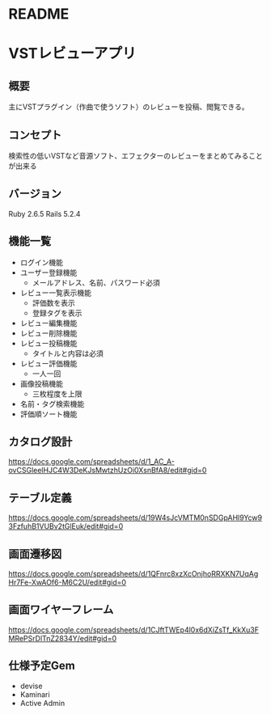 # README

# VSTレビューアプリ

## 概要
主にVSTプラグイン（作曲で使うソフト）のレビューを投稿、閲覧できる。

## コンセプト
検索性の低いVSTなど音源ソフト、エフェクターのレビューをまとめてみることが出来る

## バージョン
Ruby 2.6.5 Rails 5.2.4

## 機能一覧
- ログイン機能
- ユーザー登録機能
  - メールアドレス、名前、パスワード必須
- レビュー一覧表示機能
  - 評価数を表示
  - 登録タグを表示
- レビュー編集機能
- レビュー削除機能
- レビュー投稿機能
  - タイトルと内容は必須
- レビュー評価機能
  - 一人一回
- 画像投稿機能
  - 三枚程度を上限
- 名前・タグ検索機能
- 評価順ソート機能

## カタログ設計
https://docs.google.com/spreadsheets/d/1_AC_A-ovCSGleelHJC4W3DeKJsMwtzhUzOi0XsnBfA8/edit#gid=0

## テーブル定義
https://docs.google.com/spreadsheets/d/19W4sJcVMTM0nSDGpAHl9Ycw93FzfuhB1VUBv2tGlEuk/edit#gid=0

## 画面遷移図
https://docs.google.com/spreadsheets/d/1QFnrc8xzXcOnjhoRRXKN7UqAgHr7Fe-XwAOf6-M6C2U/edit#gid=0

## 画面ワイヤーフレーム
https://docs.google.com/spreadsheets/d/1CJftTWEp4l0x6dXiZsTf_KkXu3FMRePSrDlTnZ2834Y/edit#gid=0

## 仕様予定Gem
* devise
* Kaminari
* Active Admin